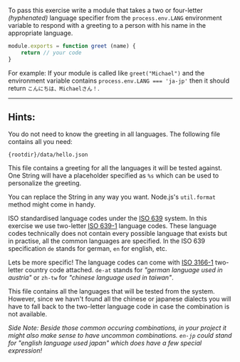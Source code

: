 To pass this exercise write a module that takes a two or four-letter
_(hyphenated)_ language specifier from the `process.env.LANG`  environment 
variable to respond with a greeting to a person with his name in the 
appropriate language.

```javascript
module.exports = function greet (name) {
    return // your code
}
```

For example: If your module is called like `greet("Michael")` and the 
environment variable contains `process.env.LANG === 'ja-jp'` then it should 
return `こんにちは、Michaelさん！`.

---

## Hints:

You do not need to know the greeting in all languages. The following file 
contains all you need:

    {rootdir}/data/hello.json

This file contains a greeting for all the languages it will be tested against. One String will have a placeholder specified as `%s` which can be used to
personalize the greeting.

You can replace the String in any way you want. Node.js's `util.format` method
might come in handy.

ISO standardised language codes under the [ISO 639] system. In this exercise 
we use two-letter [ISO 639-1] language codes. These language codes technically
does not contain every possible language that exists but in practise, all the 
common languages are specified. In the ISO 639 specification `de` stands for german, `en` for english, etc.

Lets be more specific! The language codes can come with [ISO 3166-1] 
two-letter country code attached. `de-at` stands for 
_"german language used in austria"_ or `zh-tw` for _"chinese language used in 
taiwan"_.

This file contains all the languages that will be tested from the system. 
However, since we havn't found all the chinese or japanese dialects you
will have to fall back to the two-letter language code in case the combination
is not available.

_Side Note: Beside those common occuring combinations, in your project it 
might also make sense to have uncommon combinations. `en-jp` could stand for 
"english language used japan" which does have a few special expression!_


[ISO 639]: https://en.wikipedia.org/wiki/ISO_639 
[ISO 639-1]: https://en.wikipedia.org/wiki/ISO_639-1
[ISO 3166-1]: https://en.wikipedia.org/wiki/ISO_3166-1
